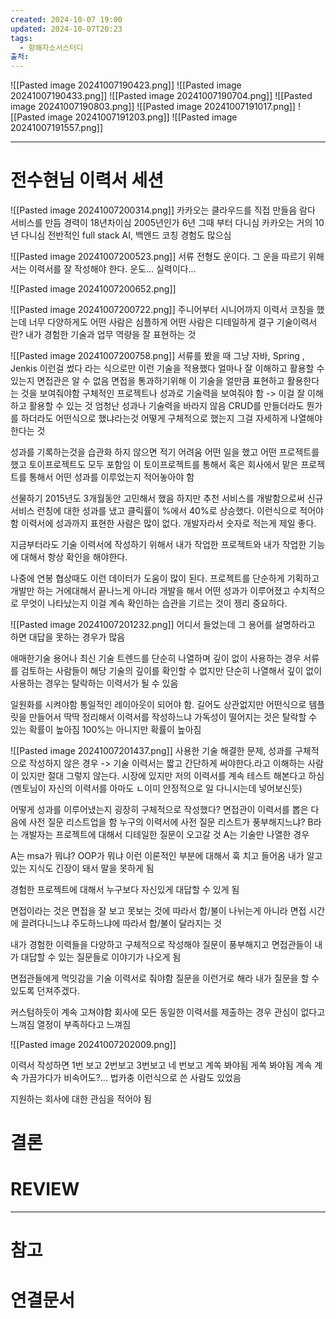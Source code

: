 ```yaml
---
created: 2024-10-07 19:00
updated: 2024-10-07T20:23
tags:
  - 항해자소서스터디
출처: 
---
```

![[Pasted image 20241007190423.png]]
![[Pasted image 20241007190433.png]]
![[Pasted image 20241007190704.png]]
![[Pasted image 20241007190803.png]]
![[Pasted image 20241007191017.png]]
![[Pasted image 20241007191203.png]]
![[Pasted image 20241007191557.png]]

---
# 전수현님 이력서 세션
![[Pasted image 20241007200314.png]]
카카오는 클라우드를 직접 만들음 람다 서비스를 만듬
경력이 18년차이심 
2005년인가 6년 그때 부터 다니심 카카오는 거의 10년 다니심
전반적인 full stack AI, 백엔드 
코칭 경험도 많으심

![[Pasted image 20241007200523.png]]
서류 전형도 운이다. 그 운을 따르기 위해서는 이력서를 잘 작성해야 한다. 
운도... 실력이다...

![[Pasted image 20241007200652.png]]


![[Pasted image 20241007200722.png]]
주니어부터 시니어까지 이력서 코칭을 했는데 너무 다양하게도 어떤 사람은 심플하게 어떤 사람은 디테일하게 
결구 기술이력서란? 내가 경험한 기술과 업무 역량을 잘 표현하는 것 

![[Pasted image 20241007200758.png]]
서류를 봤을 때 그냥 자바, Spring , Jenkis 이런걸 썼다 라는 식으로만 이런 기술을 적용했다
얼마나 잘 이해하고 활용할 수 있는지 면접관은 알 수 없음 면접을 통과하기위해 이 기술을 얼만큼 표현하고 활용한다는 것을 보여줘야함 
구체적인 프로젝트나 성과로 기술력을 보여줘야 함 -> 이걸 잘 이해하고 활용할 수 있는 것
엄청난 성과나 기술력을 바라지 않음 CRUD를 만들더라도 뭔가를 하더라도 어떤식으로 했냐라는것 어떻게 구체적으로 했는지 그걸 자세하게 나열해야한다는 것 

성과를 기록하는것을 습관화 하지 않으면 적기 어려움 
어떤 일을 했고 어떤 프로젝트를 했고
토이프로젝트도 모두 포함임
이 토이프로젝트를 통해서 혹은 회사에서 맡은 프로젝트를 통해서 어떤 성과를 이루었는지 적어놓아야 함

선물하기 2015년도 3개월동안 고민해서 했음 하지만 추천 서비스를 개발함으로써 신규 서비스 런칭에 대한 성과를 냈고 클릭률이 %에서 40%로 상승했다. 이런식으로 적어야함
이력서에 성과까지 표현한 사람은 많이 없다.
개발자라서 숫자로 적는게 제일 좋다.

지금부터라도 기술 이력서에 작성하기 위해서 내가 작업한 프로젝트와 내가 작업한 기능에 대해서 항상 확인을 해야한다.

나중에 연봉 협상때도 이런 데이터가 도움이 많이 된다. 프로젝트를 단순하게 기획하고 개발만 하는 거에대해서 끝나느게 아니라 개발을 해서 어떤 성과가 이루어졌고 수치적으로 무엇이 나타났는지 이걸 계속 확인하는 습관을 기르는 것이 젱리 중요하다.

![[Pasted image 20241007201232.png]]
어디서 들었는데 그 용어를 설명하라고 하면 대답을 못하는 경우가 많음

애매한기술 용어나 최신 기술 트렌드를 단순히 나열하며 깊이 없이 사용하는 경우
서류를 검토하는 사람들이 해당 기술의 깊이를 확인할 수 없지만 단순히 나열해서 깊이 없이 사용하는 경우는 탈락하는 이력서가 될 수 있음

일원화를 시켜야함 통일적인 레이아웃이 되어야 함. 길어도 상관없지만 어떤식으로 템플릿을 만들어서 딱딱 정리해서 이력서를 작성하느냐 
가독성이 떨어지는 것은 탈락할 수 있는 확률이 높아짐 100%는 아니지만 확률이 높아짐 

![[Pasted image 20241007201437.png]]
사용한 기술 해결한 문제, 성과를 구체적으로 작성하지 않은 경우 -> 기술 이력서는 짧고 간단하게 써야한다.라고 이해하는 사람이 있지만 절대 그렇지 않는다.
시장에 있지만 저의 이력서를 계속 테스트 해본다고 하심(멘토님이 자신의 이력서를 아마도 ㄴ이미 안정적으로 일 다니시는데 넣어보신듯) 

어떻게 성과를 이루어냈는지 굉장히 구체적으로 작성했다? 
면접관이 이력서를 뽑은 다음에 사전 질문 리스트업을 함 누구의 이력서에 사전 질문 리스트가 풍부해지느냐? 
B라는 개발자는 프로젝트에 대해서 디테일한 질문이 오고갈 것 A는 기술만 나열한 경우 

A는 msa가 뭐냐? OOP가 뭐냐 이런 이론적인 부분에 대해서 훅 치고 들어옴 내가 알고있는 지식도 긴장이 돼서 말을 못하게 됨

경험한 프로젝트에 대해서 누구보다 자신있게 대답할 수 있게 됨

면접이라는 것은 면접을 잘 보고 못보는 것에 따라서 합/불이 나뉘는게 아니라 면접 시간에 끌려다니느냐 주도하느냐에 따라서 합/불이 달라지는 것 

내가 경험한 이력들을 다양하고 구체적으로 작성해야 질문이 풍부해지고 면접관들이 내가 대답할 수 있는 질문들로 이야기가 나오게 됨

면접관들에게 먹잇감을 기술 이력서로 줘야함 질문을 이런거로 해라 
내가 질문을 할 수 있도록 던져주겠다. 

커스텀하듯이 계속 고쳐야함 
회사에 모든 동일한 이력서를 제출하는 경우 관심이 없다고 느껴짐 열정이 부족하다고 느껴짐

![[Pasted image 20241007202009.png]]

이력서 작성하면 1번 보고 2번보고 3번보고 네 번보고 계쏙 봐야됨 게쏙 봐야됨 계속 계속
가끔가다가 비속어도?... 법카충 이런식으로 쓴 사람도 있었음

지원하는 회사에 대한 관심을 적어야 됨
















# 결론

# REVIEW


---
# 참고

# 연결문서